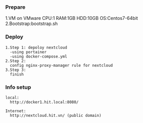 ### Prepare
  1.VM on VMware
    CPU:1
    RAM:1GB
    HDD:10GB
    OS:Centos7-64bit
  2.Bootstrap:bootstrap.sh

### Deploy
    1.Step 1: depoloy nextcloud
      -using portainer
      -using docker-compose.yml
    2.Step 2: 
      config nginx-proxy-manager rule for nextcloud
    3.Step 3:
      finish

### Info setup
    local:
      http://docker1.hit.local:8080/
      
    Internet:
      http://nextcloud.hit.vn/ (public domain)